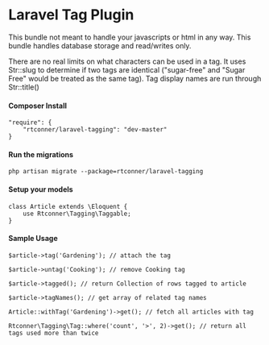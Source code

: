 Laravel Tag Plugin
============

This bundle not meant to handle your javascripts or html in any way. This bundle handles database storage and read/writes only.

There are no real limits on what characters can be used in a tag. It uses Str::slug to determine if two tags are identical ("sugar-free" and "Sugar Free" would be treated as the same tag). Tag display names are run through Str::title()

#### Composer Install

    "require": {
        "rtconner/laravel-tagging": "dev-master"
    }

#### Run the migrations

	php artisan migrate --package=rtconner/laravel-tagging
	
#### Setup your models

    class Article extends \Eloquent {
        use Rtconner\Tagging\Taggable;
    }

#### Sample Usage

    $article->tag('Gardening'); // attach the tag
    
    $article->untag('Cooking'); // remove Cooking tag
    
    $article->tagged(); // return Collection of rows tagged to article
    
    $article->tagNames(); // get array of related tag names	
    
    Article::withTag('Gardening')->get(); // fetch all articles with tag
    
    Rtconner\Tagging\Tag::where('count', '>', 2)->get(); // return all tags used more than twice